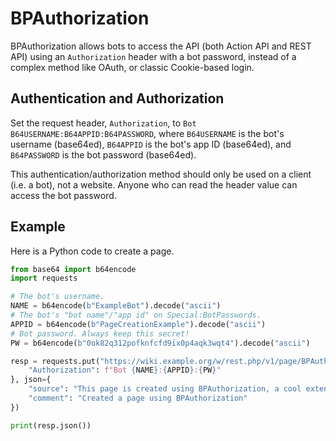 # BPAuthorization
BPAuthorization allows bots to access the API (both Action API and REST API) using an `Authorization` header with a bot password, instead of a complex method like OAuth, or classic Cookie-based login.

## Authentication and Authorization
Set the request header, `Authorization`, to `Bot B64USERNAME:B64APPID:B64PASSWORD`, where `B64USERNAME` is the bot's username (base64ed), `B64APPID` is the bot's app ID (base64ed), and `B64PASSWORD` is the bot password (base64ed).

This authentication/authorization method should only be used on a client (i.e. a bot), not a website. Anyone who can read the header value can access the bot password.

## Example
Here is a Python code to create a page.

```py
from base64 import b64encode
import requests

# The bot's username.
NAME = b64encode(b"ExampleBot").decode("ascii")
# The bot's "bot name"/"app id" on Special:BotPasswords.
APPID = b64encode(b"PageCreationExample").decode("ascii")
# Bot password. Always keep this secret!
PW = b64encode(b"0ok82q312pofknfcfd9ix0p4aqk3wqt4").decode("ascii")

resp = requests.put("https://wiki.example.org/w/rest.php/v1/page/BPAuthorization", headers={
    "Authorization": f"Bot {NAME}:{APPID}:{PW}"
}, json={
    "source": "This page is created using BPAuthorization, a cool extension for authentication.",
    "comment": "Created a page using BPAuthorization"
})

print(resp.json())
```
